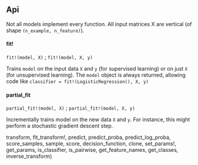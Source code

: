 Api
------

Not all models implement every function. All input matrices X are vertical
(of shape `(n_example, n_feature)`).

#### fit!

`fit!(model, X)` ; `fit!(model, X, y)`

Trains `model` on the input data `X` and `y` (for supervised learning) or on
just `X` (for unsupervised learning).  The `model` object is always returned,
allowing code like `classifier = fit!(LogisticRegression(), X, y)`

#### partial_fit

`partial_fit!(model, X)` ; `partial_fit!(model, X, y)`

Incrementally trains model on the new data `X` and `y`. For instance, this
might perform a stochastic gradient descent step.

transform, fit_transform!,
             predict, predict_proba, predict_log_proba,
             score_samples, sample,
             score, decision_function, clone, set_params!,
             get_params, is_classifier, is_pairwise,
             get_feature_names, get_classes,
             inverse_transform)
